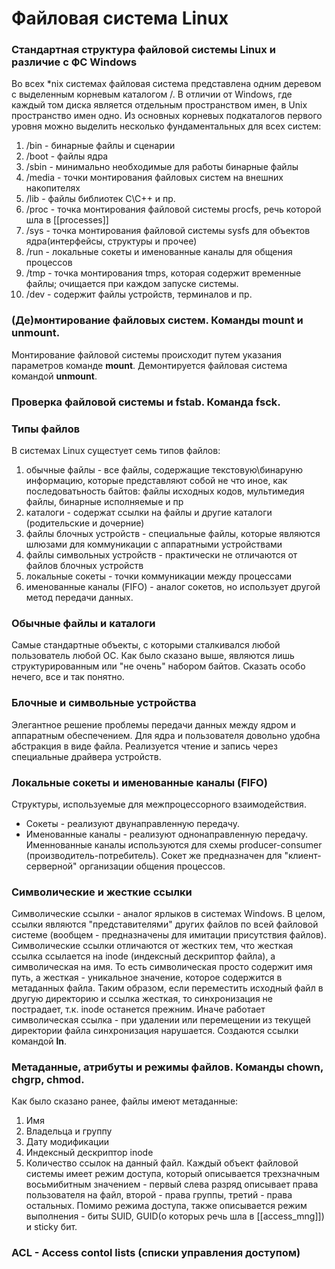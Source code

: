 # Файловая система Linux
### Стандартная структура файловой системы Linux и различие с ФС Windows
 Во всех \*nix системах файловая система представлена одним деревом с выделенным корневым каталогом /. В отличии от Windows, где каждый том диска является отдельным пространством имен, в Unix пространство имен одно. Из основных корневых подкаталогов первого уровня можно выделить несколько фундаментальных для всех систем:
 1. /bin -  бинарные файлы и сценарии
 2. /boot -  файлы ядра
 3. /sbin -  минимально необходимые для работы бинарные файлы
 4. /media - точки монтирования файловых систем на внешних накопителях
 5. /lib - файлы библиотек C\C++ и пр.
 6. /proc - точка монтирования файловой системы procfs, речь которой шла в [[processes]]
 7. /sys - точка монтирования файловой системы sysfs для объектов ядра(интерфейсы, структуры и прочее)
 8. /run - локальные сокеты и именованные каналы для общения  процессов
 9. /tmp - точка монтирования tmps, которая содержит временные файлы; очищается при каждом запуске системы.
 10. /dev - содержит файлы устройств, терминалов и пр.
### (Де)монтирование файловых систем. Команды mount и unmount.
Монтирование файловой системы происходит путем указания параметров команде **mount**. Демонтируется файловая система командой **unmount**.
### Проверка файловой системы и fstab. Команда fsck.
### Типы файлов
В системах Linux сущестует семь типов файлов:
1. обычные файлы - все файлы, содержащие текстовую\бинаруню информацию, которые представляют собой не что иное, как последоватьность байтов: файлы исходных кодов, мультимедия файлы, бинарные исполняемые и пр
2. каталоги - содержат ссылки на файлы и другие каталоги (родительские и дочерние) 
3. файлы блочных устройств - специальные файлы, которые являются шлюзами для коммуникации с аппаратными устройствами
4. файлы символьных устройств - практически не отличаются от файлов блочных устройств 
5. локальные сокеты - точки коммуникации между процессами
6. именованные каналы (FIFO) - аналог сокетов, но использует другой метод передачи данных.
### Обычные файлы и каталоги
Самые стандартные объекты, с которыми сталкивался любой пользователь любой ОС.  Как было сказано выше, являются лишь структурированным или "не очень" набором байтов. Сказать особо нечего, все и так понятно.
### Блочные и символьные устройства 
Элегантное решение проблемы передачи данных между ядром и аппаратным обеспечением. Для ядра и пользователя довольно удобна абстракция в виде файла. Реализуется чтение и запись через специальные драйвера устройств.
### Локальные сокеты и именованные каналы (FIFO)
Структуры, используемые для межпроцессорного взаимодействия. 
- Сокеты - реализуют двунаправленную передачу.
- Именованные каналы - реализуют однонаправленную передачу.
Именнованные каналы используются для схемы producer-consumer (производитель-потребитель). Сокет же предназначен для "клиент-серверной" организации общения процессов.
### Символические и жесткие ссылки
Символические ссылки - аналог ярлыков в системах Windows. В целом, ссылки являются "представителями" других файлов по всей файловой системе (вообщем - предназначены для имитации присутствия файлов). Символические ссылки отличаются от жестких тем, что жесткая ссылка ссылается на inode (индексный дескриптор файла), а символическая на имя. То есть символическая просто содержит имя путь, а жесткая - уникальное значение, которое содержится в метаданных файла. Таким образом, если переместить исходный файл в другую директорию и ссылка жесткая, то синхронизация не пострадает, т.к. inode останется прежним. Иначе работает символическая ссылка - при удалении или перемещении из текущей директории файла синхронизация нарушается. Создаются ссылки командой **ln**.
### Метаданные, атрибуты и режимы файлов. Команды chown, chgrp, chmod.
Как было сказано ранее, файлы имеют метаданные:
1. Имя
2. Владельца и группу
3. Дату модификации 
4. Индексный дескриптор inode
5. Количество ссылок на данный файл.
Каждый объект файловой системы имеет режим доступа, который описывается трехзначным восьмибитным значением - первый слева разряд описывает права пользователя на файл, второй - права группы, третий - права остальных. Помимо режима доступа, также описывается режим выполнения - биты SUID, GUID(о которых речь шла в [[access_mng]]) и sticky бит. 

### ACL - Access contol lists (списки управления доступом)